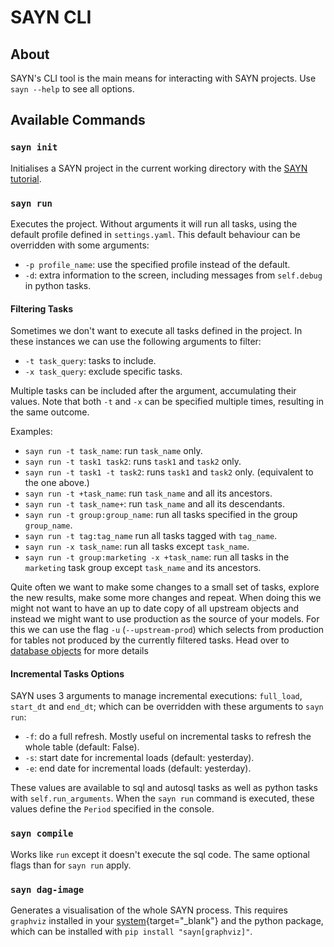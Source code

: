 # SAYN CLI

## About

SAYN's CLI tool is the main means for interacting with SAYN projects. Use `sayn --help` to see all options.

## Available Commands

### `sayn init`

Initialises a SAYN project in the current working directory with the
[SAYN tutorial](tutorials/tutorial_part1.md).

### `sayn run`

Executes the project. Without arguments it will run all tasks, using the default profile defined in
`settings.yaml`. This default behaviour can be overridden with some arguments:

* `-p profile_name`: use the specified profile instead of the default.
* `-d`: extra information to the screen, including messages from `self.debug` in python tasks.

#### Filtering Tasks

Sometimes we don't want to execute all tasks defined in the project. In these instances we can use the
following arguments to filter:

* `-t task_query`: tasks to include.
* `-x task_query`: exclude specific tasks.

Multiple tasks can be included after the argument, accumulating their values. Note that both `-t` and `-x` can be specified multiple times, resulting in the same outcome.

Examples:

* `sayn run -t task_name`: run `task_name` only.
* `sayn run -t task1 task2`: runs `task1` and `task2` only.
* `sayn run -t task1 -t task2`: runs `task1` and `task2` only. (equivalent to the one above.)
* `sayn run -t +task_name`: run `task_name` and all its ancestors.
* `sayn run -t task_name+`: run `task_name` and all its descendants.
* `sayn run -t group:group_name`: run all tasks specified in the group `group_name`.
* `sayn run -t tag:tag_name` run all tasks tagged with `tag_name`.
* `sayn run -x task_name`: run all tasks except `task_name`.
* `sayn run -t group:marketing -x +task_name`: run all tasks in the `marketing` task group except `task_name` and its ancestors.

Quite often we want to make some changes to a small set of tasks, explore the new results, make some more changes and repeat.
When doing this we might not want to have an up to date copy of all upstream objects and instead we might want to use production
as the source of your models. For this we can use the flag `-u` (`--upstream-prod`) which selects from production for tables
not produced by the currently filtered tasks. Head over to [database objects](database_objects.md#upstream_prod) for more details

#### Incremental Tasks Options

SAYN uses 3 arguments to manage incremental executions: `full_load`, `start_dt` and `end_dt`; which can
be overridden with these arguments to `sayn run`:

* `-f`: do a full refresh. Mostly useful on incremental tasks to refresh the whole table (default: False).
* `-s`: start date for incremental loads (default: yesterday).
* `-e`: end date for incremental loads (default: yesterday).

These values are available to sql and autosql tasks as well as python tasks with `self.run_arguments`.
When the `sayn run` command is executed, these values define the `Period` specified in the console.

### `sayn compile`

Works like `run` except it doesn't execute the sql code. The same optional flags than for `sayn run` apply.

### `sayn dag-image`

Generates a visualisation of the whole SAYN process. This requires `graphviz` installed in your
[system](https://www.graphviz.org/download/){target="\_blank"} and the python package, which can be
installed with `pip install "sayn[graphviz]"`.
